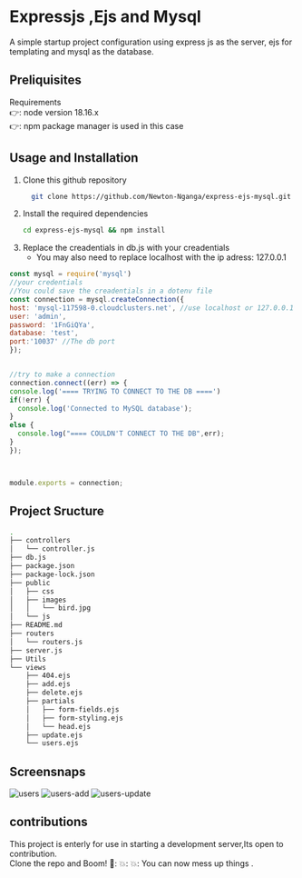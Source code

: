 # Expressjs ,Ejs and Mysql
A simple startup project configuration using express js as the server, ejs for templating and mysql as the database.

## Preliquisites
Requirements  
👉: node version 18.16.x  
👉: npm package manager is used in this case  

## Usage and Installation
1. Clone this github repository
   ```sh
     git clone https://github.com/Newton-Nganga/express-ejs-mysql.git
   ```
3. Install the required dependencies
    ```sh
    cd express-ejs-mysql && npm install
    ```
5. Replace the creadentials in db.js with your creadentials
    - You may also need to replace localhost with the ip adress: 127.0.0.1
      
  ```js
const mysql = require('mysql')
//your credentials
//You could save the creadentials in a dotenv file
const connection = mysql.createConnection({
  host: 'mysql-117598-0.cloudclusters.net', //use localhost or 127.0.0.1
  user: 'admin',
  password: '1FnGiQYa',
  database: 'test',
  port:'10037' //The db port
});


//try to make a connection
connection.connect((err) => {
  console.log('==== TRYING TO CONNECT TO THE DB ====')
  if(!err) {
    console.log('Connected to MySQL database');
  }
  else {
    console.log("==== COULDN'T CONNECT TO THE DB",err);
  }
});



module.exports = connection;

  ```
## Project Sructure

```sh
.
├── controllers
│   └── controller.js
├── db.js
├── package.json
├── package-lock.json
├── public
│   ├── css
│   ├── images
│   │   └── bird.jpg
│   └── js
├── README.md
├── routers
│   └── routers.js
├── server.js
├── Utils
└── views
    ├── 404.ejs
    ├── add.ejs
    ├── delete.ejs
    ├── partials
    │   ├── form-fields.ejs
    │   ├── form-styling.ejs
    │   └── head.ejs
    ├── update.ejs
    └── users.ejs


```
## Screensnaps
![users](https://github.com/Newton-Nganga/express-ejs-mysql/assets/93589514/b6529731-dc29-42c1-894a-f9597d6da921)
![users-add](https://github.com/Newton-Nganga/express-ejs-mysql/assets/93589514/5bd53fe9-9783-43a8-bed7-1442dd7bf863)
![users-update](https://github.com/Newton-Nganga/express-ejs-mysql/assets/93589514/cb1d2290-9f65-4b9a-9e39-9de729687bba)

## contributions
This project is enterly for use in starting a development server,Its open to contribution.  
Clone the repo and Boom! 🤯: 💥: 💥: You can now mess up things .




